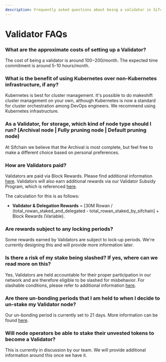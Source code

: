 ```yaml
---
description: Frequently asked questions about being a validator in Sifchain
---
```


# Validator FAQs

### What are the approximate costs of setting up a Validator?

The cost of being a validator is around $100-$200/month. The expected time commitment is around 5-10  hours/month.&#x20;

### What is the benefit of using Kubernetes over non-Kubernetes infrastructure, if any?

Kubernetes is best for cluster management. It's possible to do makeshift cluster management on your own, although Kubernetes is now a standard for cluster orchestration among DevOps engineers. We recommend using Kubernetes infrastructure.

### As a Validator, for storage, which kind of node type should I run? (Archival node | Fully pruning node | Default pruning node)

At Sifchain we believe that the Archival is most complete, but feel free to make a different choice based on personal preferences.

### How are Validators paid?

Validators are paid via Block Rewards. Please find additional information [here](https://docs.sifchain.finance/roles/validators#block-rewards). Validators will also earn additional rewards via our Validator Subsidy Program, which is referenced [here](https://docs.sifchain.finance/roles/validators#liquidity-mining-rewards).

The calculation for this is as follows:

* **Validator & Delegation Rewards** = \[30M Rowan / (total\_rowan\_staked\_and\_delegated - total\_rowan\_staked\_by\_sifchain] + Block Rewards (Variable).

### Are rewards subject to any locking periods?

Some rewards earned by Validators are subject to lock-up periods. We're currently designing this and will provide more information later.

### Is there a risk of my stake being slashed? If yes, where can we read more on this?

Yes, Validators are held accountable for their proper participation in our network and are therefore eligible to be slashed for misbehavior. For slashable conditions, please refer to additional information [here](https://docs.sifchain.finance/roles/validators#slashing).

### Are there un-bonding periods that I am held to when I decide to un-stake my Validator node?

Our un-bonding period is currently set to 21 days. More information can be found [here](https://docs.sifchain.finance/roles/validators#unbonding).&#x20;

### Will node operators be able to stake their unvested tokens to become a Validator?

This is currently in discussion by our team. We will provide additional information around this once we have it.
